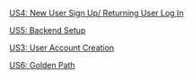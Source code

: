 [US4: New User Sign Up/ Returning User Log In](https://docs.google.com/presentation/d/16zsfZhDRslost1mYHDwpO9yhQg0ygBdN5P_UE_Mi2wQ/edit#slide=id.p)

[US5: Backend Setup](https://docs.google.com/presentation/d/16zsfZhDRslost1mYHDwpO9yhQg0ygBdN5P_UE_Mi2wQ/edit#slide=id.g34a07e1e104_0_0)

[US3: User Account Creation](https://docs.google.com/presentation/d/16zsfZhDRslost1mYHDwpO9yhQg0ygBdN5P_UE_Mi2wQ/edit#slide=id.g34a07e1e104_0_5)

[US6: Golden Path](https://docs.google.com/presentation/d/1Gg8CEgq87BOahzJS_I4OcsBw3nVJBdiF5O247Szbgt4/edit?usp=sharing)
